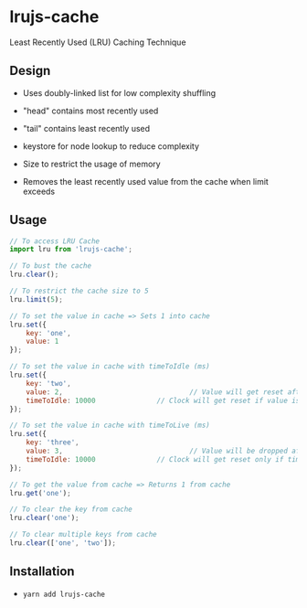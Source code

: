 # lrujs-cache

Least Recently Used (LRU) Caching Technique

## Design

- Uses doubly-linked list for low complexity shuffling

- "head" contains most recently used

- "tail" contains least recently used

- keystore for node lookup to reduce complexity

- Size to restrict the usage of memory

- Removes the least recently used value from the cache when limit exceeds

## Usage

```javascript
// To access LRU Cache
import lru from 'lrujs-cache';

// To bust the cache
lru.clear();

// To restrict the cache size to 5
lru.limit(5);

// To set the value in cache => Sets 1 into cache
lru.set({
	key: 'one',
	value: 1
});

// To set the value in cache with timeToIdle (ms)
lru.set({
	key: 'two',
	value: 2,								// Value will get reset after timeToIdle (ms)
	timeToIdle: 10000				// Clock will get reset if value is accessed with timeToIdle (ms)
});

// To set the value in cache with timeToLive (ms)
lru.set({
	key: 'three',
	value: 3,								// Value will be dropped after timeToLive (ms)
	timeToIdle: 10000				// Clock will get reset only if timeToLive (ms) is updated
});

// To get the value from cache => Returns 1 from cache
lru.get('one');

// To clear the key from cache
lru.clear('one');

// To clear multiple keys from cache
lru.clear(['one', 'two']);
```

## Installation

* `yarn add lrujs-cache`